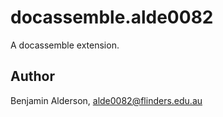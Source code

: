 # docassemble.alde0082

A docassemble extension.

## Author

Benjamin Alderson, alde0082@flinders.edu.au

